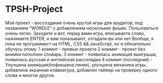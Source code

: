 # TPSH-Project
Мой проект - воссоздание очень крутой игры для эрудитов, под названием "WORDLE" с добавлением нескольких фишек.
Пользоваться очень легко. Заходите и вот, перед вами игра, вписываете слово, нажимаете ENTER, и вам показывают, отгадали вы или нет
Вообще, я пока не программист на HTML, CSS && JavaScript, но я обязательно обучусь этому. 
1 коммит - превью проекта
2 коммит - проект без анимки пополнен словарь.
3 коммит - появилась анимация выигрыша, появилась русская и английская расскладка
4 коммит (последний) - Улучшена анимация(пофикшена линия), улучшена механика игры, добавлена экранная клавиатура, добавлен таймер на проверку одного слова и многое другое.
